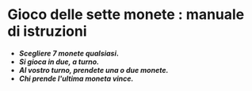 # Gioco delle sette monete : manuale di istruzioni



- __*Scegliere 7 monete qualsiasi*.__
- __*Si gioca in due, a turno.*__
- __*Al vostro turno, prendete una o due monete.*__
- __*Chi prende l'ultima moneta vince.*__
